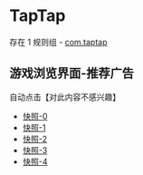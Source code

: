 # TapTap

存在 1 规则组 - [com.taptap](/src/apps/com.taptap.ts)

## 游戏浏览界面-推荐广告

自动点击【对此内容不感兴趣】

- [快照-0](https://i.gkd.li/import/12840903)
- [快照-1](https://i.gkd.li/import/12842279)
- [快照-2](https://gkd-kit.gitee.io/import/12864810)
- [快照-3](https://i.gkd.li/import/12840904)
- [快照-4](https://i.gkd.li/import/13258679)
